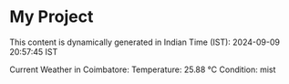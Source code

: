 # My Project

This content is dynamically generated in Indian Time (IST): 2024-09-09 20:57:45 IST


Current Weather in Coimbatore:
Temperature: 25.88 °C
Condition: mist
